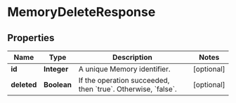 

# MemoryDeleteResponse

## Properties

Name | Type | Description | Notes
------------ | ------------- | ------------- | -------------
**id** | **Integer** | A unique Memory identifier. |  [optional]
**deleted** | **Boolean** | If the operation succeeded, then &#x60;true&#x60;. Otherwise, &#x60;false&#x60;. |  [optional]




